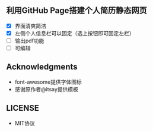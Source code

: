 ## 利用GitHub Page搭建个人简历静态网页
- [x] 界面清爽简洁
- [x] 左侧个人信息栏可以固定（选上按钮即可固定左栏）
- [ ] 输出pdf功能
- [ ] 可编辑

## Acknowledgments
- font-awesome提供字体图标
- 感谢原作者@itsay提供模板

## LICENSE

- MIT协议
